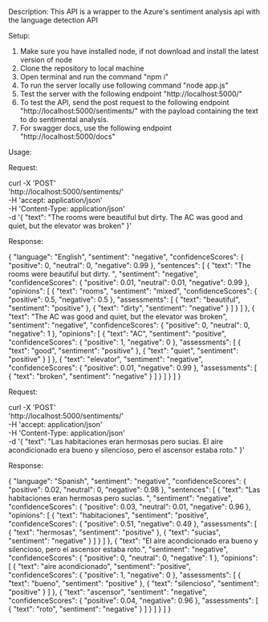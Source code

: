 Description: This API is a wrapper to the Azure's sentiment analysis api with the language detection API

Setup:

1. Make sure you have installed node, if not download and install the latest version of node
2. Clone the repository to local machine
3. Open terminal and run the command "npm i"
4. To run the server locally use following command "node app.js"
5. Test the server with the following endpoint "http://localhost:5000/"
6. To test the API, send the post request to the following endpoint "http://localhost:5000/sentiments/" with the payload containing the text to do sentimental analysis.
7. For swagger docs, use the following endpoint "http://localhost:5000/docs"

Usage:

Request:

curl -X 'POST' \
 'http://localhost:5000/sentiments/' \
 -H 'accept: application/json' \
 -H 'Content-Type: application/json' \
 -d '{
"text": "The rooms were beautiful but dirty. The AC was good and quiet, but the elevator was broken"
}'

Response:

{
"language": "English",
"sentiment": "negative",
"confidenceScores": {
"positive": 0,
"neutral": 0,
"negative": 0.99
},
"sentences": [
{
"text": "The rooms were beautiful but dirty. ",
"sentiment": "negative",
"confidenceScores": {
"positive": 0.01,
"neutral": 0.01,
"negative": 0.99
},
"opinions": [
{
"text": "rooms",
"sentiment": "mixed",
"confidenceScores": {
"positive": 0.5,
"negative": 0.5
},
"assessments": [
{
"text": "beautiful",
"sentiment": "positive"
},
{
"text": "dirty",
"sentiment": "negative"
}
]
}
]
},
{
"text": "The AC was good and quiet, but the elevator was broken",
"sentiment": "negative",
"confidenceScores": {
"positive": 0,
"neutral": 0,
"negative": 1
},
"opinions": [
{
"text": "AC",
"sentiment": "positive",
"confidenceScores": {
"positive": 1,
"negative": 0
},
"assessments": [
{
"text": "good",
"sentiment": "positive"
},
{
"text": "quiet",
"sentiment": "positive"
}
]
},
{
"text": "elevator",
"sentiment": "negative",
"confidenceScores": {
"positive": 0.01,
"negative": 0.99
},
"assessments": [
{
"text": "broken",
"sentiment": "negative"
}
]
}
]
}
]
}

Request:

curl -X 'POST' \
 'http://localhost:5000/sentiments/' \
 -H 'accept: application/json' \
 -H 'Content-Type: application/json' \
 -d '{
"text": "Las habitaciones eran hermosas pero sucias. El aire acondicionado era bueno y silencioso, pero el ascensor estaba roto."
}'

Response:

{
"language": "Spanish",
"sentiment": "negative",
"confidenceScores": {
"positive": 0.02,
"neutral": 0,
"negative": 0.98
},
"sentences": [
{
"text": "Las habitaciones eran hermosas pero sucias. ",
"sentiment": "negative",
"confidenceScores": {
"positive": 0.03,
"neutral": 0.01,
"negative": 0.96
},
"opinions": [
{
"text": "habitaciones",
"sentiment": "positive",
"confidenceScores": {
"positive": 0.51,
"negative": 0.49
},
"assessments": [
{
"text": "hermosas",
"sentiment": "positive"
},
{
"text": "sucias",
"sentiment": "negative"
}
]
}
]
},
{
"text": "El aire acondicionado era bueno y silencioso, pero el ascensor estaba roto.",
"sentiment": "negative",
"confidenceScores": {
"positive": 0,
"neutral": 0,
"negative": 1
},
"opinions": [
{
"text": "aire acondicionado",
"sentiment": "positive",
"confidenceScores": {
"positive": 1,
"negative": 0
},
"assessments": [
{
"text": "bueno",
"sentiment": "positive"
},
{
"text": "silencioso",
"sentiment": "positive"
}
]
},
{
"text": "ascensor",
"sentiment": "negative",
"confidenceScores": {
"positive": 0.04,
"negative": 0.96
},
"assessments": [
{
"text": "roto",
"sentiment": "negative"
}
]
}
]
}
]
}
